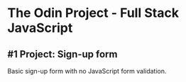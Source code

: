 # The Odin Project - Full Stack JavaScript
## #1 Project: Sign-up form

Basic sign-up form with no JavaScript form validation.
